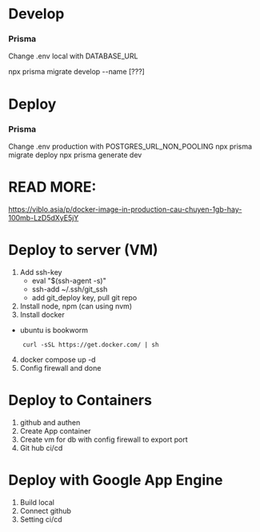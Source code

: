 # Develop

### Prisma

Change .env local with DATABASE_URL

npx prisma migrate develop --name [???]

# Deploy

### Prisma

Change .env production with POSTGRES_URL_NON_POOLING
npx prisma migrate deploy
npx prisma generate dev

# READ MORE:

https://viblo.asia/p/docker-image-in-production-cau-chuyen-1gb-hay-100mb-LzD5dXyE5jY

# Deploy to server (VM)

1. Add ssh-key
   - eval "$(ssh-agent -s)"
   - ssh-add ~/.ssh/git_ssh
   - add git_deploy key, pull git repo
2. Install node, npm (can using nvm)
3. Install docker

- ubuntu is bookworm

```
    curl -sSL https://get.docker.com/ | sh
```

4. docker compose up -d
5. Config firewall and done

# Deploy to Containers

1. github and authen
2. Create App container
3. Create vm for db with config firewall to export port
4. Git hub ci/cd

# Deploy with Google App Engine

1. Build local
2. Connect github
3. Setting ci/cd
